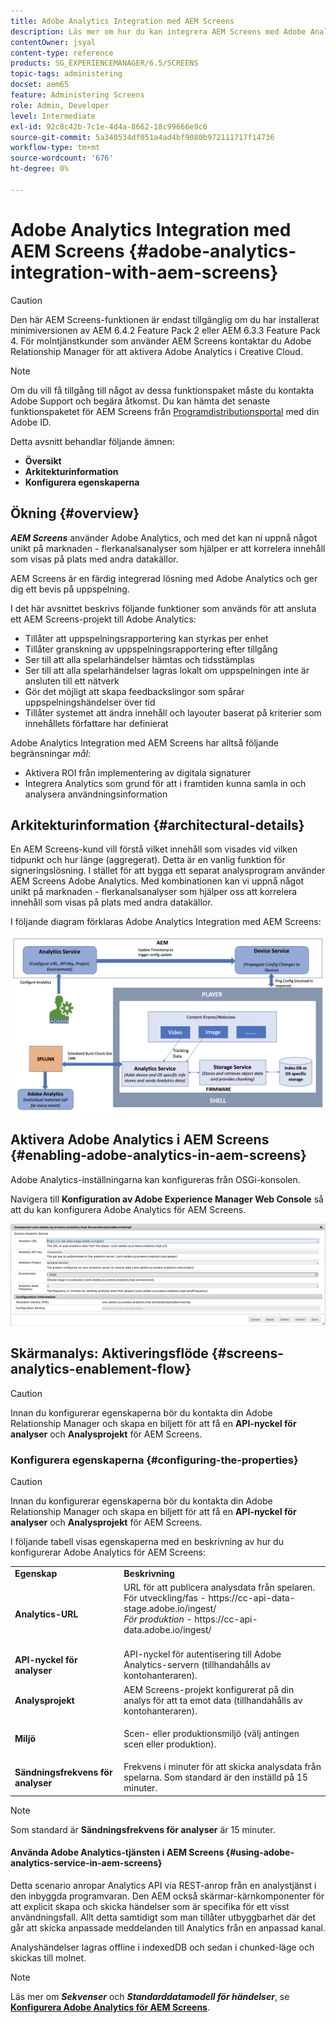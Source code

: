 ```yaml
---
title: Adobe Analytics Integration med AEM Screens
description: Läs mer om hur du kan integrera AEM Screens med Adobe Analytics och få ett spelbevis.
contentOwner: jsyal
content-type: reference
products: SG_EXPERIENCEMANAGER/6.5/SCREENS
topic-tags: administering
docset: aem65
feature: Administering Screens
role: Admin, Developer
level: Intermediate
exl-id: 92c8c42b-7c1e-4d4a-8662-18c99666e9c6
source-git-commit: 5a340534df051a4ad4bf9080b972111717f14736
workflow-type: tm+mt
source-wordcount: '676'
ht-degree: 0%

---
```


# Adobe Analytics Integration med AEM Screens {#adobe-analytics-integration-with-aem-screens}

>[!CAUTION]
>
>Den här AEM Screens-funktionen är endast tillgänglig om du har installerat minimiversionen av AEM 6.4.2 Feature Pack 2 eller AEM 6.3.3 Feature Pack 4. För molntjänstkunder som använder AEM Screens kontaktar du Adobe Relationship Manager för att aktivera Adobe Analytics i Creative Cloud.

>[!NOTE]
>
>Om du vill få tillgång till något av dessa funktionspaket måste du kontakta Adobe Support och begära åtkomst. Du kan hämta det senaste funktionspaketet för AEM Screens från [Programdistributionsportal](https://experience.adobe.com/#/downloads/content/software-distribution/en/aem.html) med din Adobe ID.

Detta avsnitt behandlar följande ämnen:

* **Översikt**
* **Arkitekturinformation**
* **Konfigurera egenskaperna**

## Ökning {#overview}

***AEM Screens*** använder Adobe Analytics, och med det kan ni uppnå något unikt på marknaden - flerkanalsanalyser som hjälper er att korrelera innehåll som visas på plats med andra datakällor.

AEM Screens är en färdig integrerad lösning med Adobe Analytics och ger dig ett bevis på uppspelning.

I det här avsnittet beskrivs följande funktioner som används för att ansluta ett AEM Screens-projekt till Adobe Analytics:

* Tillåter att uppspelningsrapportering kan styrkas per enhet
* Tillåter granskning av uppspelningsrapportering efter tillgång
* Ser till att alla spelarhändelser hämtas och tidsstämplas
* Ser till att alla spelarhändelser lagras lokalt om uppspelningen inte är ansluten till ett nätverk
* Gör det möjligt att skapa feedbackslingor som spårar uppspelningshändelser över tid
* Tillåter systemet att ändra innehåll och layouter baserat på kriterier som innehållets författare har definierat

Adobe Analytics Integration med AEM Screens har alltså följande begränsningar *mål*:

* Aktivera ROI från implementering av digitala signaturer
* Integrera Analytics som grund för att i framtiden kunna samla in och analysera användningsinformation

## Arkitekturinformation {#architectural-details}

En AEM Screens-kund vill förstå vilket innehåll som visades vid vilken tidpunkt och hur länge (aggregerat). Detta är en vanlig funktion för signeringslösning. I stället för att bygga ett separat analysprogram använder AEM Screens Adobe Analytics. Med kombinationen kan vi uppnå något unikt på marknaden - flerkanalsanalyser som hjälper oss att korrelera innehåll som visas på plats med andra datakällor.

I följande diagram förklaras Adobe Analytics Integration med AEM Screens:

![screen_shot_2018-09-12at85611am](assets/screen_shot_2018-09-12at85611am.png)

## Aktivera Adobe Analytics i AEM Screens {#enabling-adobe-analytics-in-aem-screens}

Adobe Analytics-inställningarna kan konfigureras från OSGi-konsolen.

Navigera till **Konfiguration av Adobe Experience Manager Web Console** så att du kan konfigurera Adobe Analytics för AEM Screens.

![screen_shot_2018-09-04at25550pm](assets/screen_shot_2018-09-04at25550pm.png)

## Skärmanalys: Aktiveringsflöde {#screens-analytics-enablement-flow}

>[!CAUTION]
>
>Innan du konfigurerar egenskaperna bör du kontakta din Adobe Relationship Manager och skapa en biljett för att få en **API-nyckel för analyser** och **Analysprojekt** för AEM Screens.

### Konfigurera egenskaperna {#configuring-the-properties}

>[!CAUTION]
>
>Innan du konfigurerar egenskaperna bör du kontakta din Adobe Relationship Manager och skapa en biljett för att få en **API-nyckel för analyser** och **Analysprojekt** för AEM Screens.

I följande tabell visas egenskaperna med en beskrivning av hur du konfigurerar Adobe Analytics för AEM Screens:

<table>
 <tbody>
  <tr>
   <td><strong>Egenskap</strong></td>
   <td><strong>Beskrivning</strong></td>
  </tr>
  <tr>
   <td><strong>Analytics-URL</strong></td>
   <td>URL för att publicera analysdata från spelaren. <br>
   För utveckling/fas</em> - https://cc-api-data-stage.adobe.io/ingest/<br /> <em>För produktion</em> - https://cc-api-data.adobe.io/ingest/<br /> <br /></td>
  </tr>
  <tr>
   <td><strong>API-nyckel för analyser</strong></td>
   <td>API-nyckel för autentisering till Adobe Analytics-servern (tillhandahålls av kontohanteraren).</td>
  </tr>
  <tr>
   <td><strong>Analysprojekt</strong></td>
   <td>AEM Screens-projekt konfigurerat på din analys för att ta emot data (tillhandahålls av kontohanteraren).</td>
  </tr>
  <tr>
   <td><strong>Miljö</strong></td>
   <td><p>Scen- eller produktionsmiljö (välj antingen scen eller produktion).</p></td>
  </tr>
  <tr>
   <td><strong>Sändningsfrekvens för analyser</strong></td>
   <td>Frekvens i minuter för att skicka analysdata från spelarna. Som standard är den inställd på 15 minuter.</td>
  </tr>
 </tbody>
</table>

>[!NOTE]
>
>Som standard är **Sändningsfrekvens för analyser** är 15 minuter.

#### Använda Adobe Analytics-tjänsten i AEM Screens {#using-adobe-analytics-service-in-aem-screens}

Detta scenario anropar Analytics API via REST-anrop från en analystjänst i den inbyggda programvaran. Den AEM också skärmar-kärnkomponenter för att explicit skapa och skicka händelser som är specifika för ett visst användningsfall. Allt detta samtidigt som man tillåter utbyggbarhet där det går att skicka anpassade meddelanden till Analytics från en anpassad kanal.

Analyshändelser lagras offline i indexedDB och sedan i chunked-läge och skickas till molnet.

>[!NOTE]
>
>Läs mer om ***Sekvenser*** och ***Standarddatamodell för händelser***, se **[Konfigurera Adobe Analytics för AEM Screens](configuring-adobe-analytics-aem-screens.md)**.
